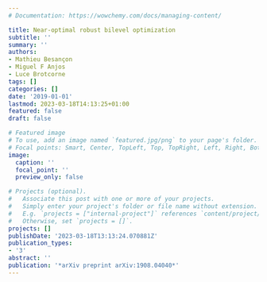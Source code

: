 ```yaml
---
# Documentation: https://wowchemy.com/docs/managing-content/

title: Near-optimal robust bilevel optimization
subtitle: ''
summary: ''
authors:
- Mathieu Besançon
- Miguel F Anjos
- Luce Brotcorne
tags: []
categories: []
date: '2019-01-01'
lastmod: 2023-03-18T14:13:25+01:00
featured: false
draft: false

# Featured image
# To use, add an image named `featured.jpg/png` to your page's folder.
# Focal points: Smart, Center, TopLeft, Top, TopRight, Left, Right, BottomLeft, Bottom, BottomRight.
image:
  caption: ''
  focal_point: ''
  preview_only: false

# Projects (optional).
#   Associate this post with one or more of your projects.
#   Simply enter your project's folder or file name without extension.
#   E.g. `projects = ["internal-project"]` references `content/project/deep-learning/index.md`.
#   Otherwise, set `projects = []`.
projects: []
publishDate: '2023-03-18T13:13:24.070881Z'
publication_types:
- '3'
abstract: ''
publication: '*arXiv preprint arXiv:1908.04040*'
---
```

